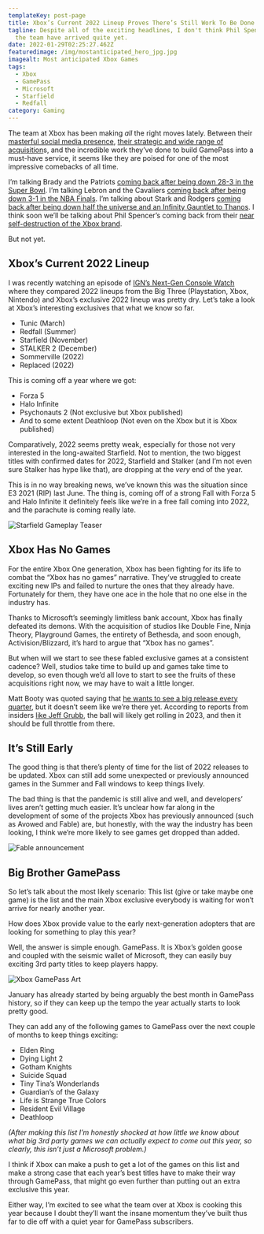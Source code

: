 ```yaml
---
templateKey: post-page
title: Xbox’s Current 2022 Lineup Proves There’s Still Work To Be Done
tagline: Despite all of the exciting headlines, I don't think Phil Spencer and
  the team have arrived quite yet.
date: 2022-01-29T02:25:27.462Z
featuredimage: /img/mostanticipated_hero_jpg.jpg
imagealt: Most anticipated Xbox Games
tags:
  - Xbox
  - GamePass
  - Microsoft
  - Starfield
  - Redfall
category: Gaming
---
```

The team at Xbox has been making *all* the right moves lately. Between their [masterful social media presence](https://gamerant.com/xbox-series-s-leak-meme/), [their strategic and wide range of acquisition](https://news.xbox.com/en-us/2022/01/18/welcoming-activision-blizzard-to-microsoft-gaming/)s, and the incredible work they’ve done to build GamePass into a must-have service, it seems like they are poised for one of the most impressive comebacks of all time. 

I’m talking Brady and the Patriots [coming back after being down 28-3 in the Super Bowl](https://www.youtube.com/watch?v=gY8exXZgyqc). I’m talking Lebron and the Cavaliers [coming back after being down 3-1 in the NBA Finals](https://www.youtube.com/watch?v=fSl0vnLIqak). I’m talking about Stark and Rodgers [coming back after being down half the universe and an Infinity Gauntlet to Thanos](https://www.youtube.com/watch?v=dE1P4zDhhqw). I think soon we’ll be talking about Phil Spencer’s coming back from their [near self-destruction of the Xbox brand](https://arstechnica.com/gaming/2020/11/spencer-microsoft-almost-abandoned-xbox-brand-after-the-xbox-one-launch/). 

But not yet.

## Xbox’s Current 2022 Lineup

I was recently watching an episode of [IGN’s Next-Gen Console Watch](https://www.youtube.com/watch?v=Ywlt4W6oCos) where they compared 2022 lineups from the Big Three (Playstation, Xbox, Nintendo) and Xbox’s exclusive 2022 lineup was pretty dry. Let’s take a look at Xbox’s interesting exclusives that what we know so far.

* Tunic (March)
* Redfall (Summer)
* Starfield (November)
* STALKER 2 (December)
* Sommerville (2022)
* Replaced (2022)

This is coming off a year where we got:

* Forza 5
* Halo Infinite
* Psychonauts 2 (Not exclusive but Xbox published)
* And to some extent Deathloop (Not even on the Xbox but it is Xbox published)

Comparatively, 2022 seems pretty weak, especially for those not very interested in the long-awaited Starfield. Not to mention, the two biggest titles with confirmed dates for 2022, Starfield and Stalker (and I’m not even sure Stalker has hype like that), are dropping at the *very* end of the year.

This is in no way breaking news, we’ve known this was the situation since E3 2021 (RIP) last June. The thing is, coming off of a strong Fall with Forza 5 and Halo Infinite it definitely feels like we’re in a free fall coming into 2022, and the parachute is coming really late.

![Starfield Gameplay Teaser](/img/ktytbeesjzlb3gggfuq33e.jpg "Starfield Gameplay Teaser")

## Xbox Has No Games

For the entire Xbox One generation, Xbox has been fighting for its life to combat the “Xbox has no games” narrative. They’ve struggled to create exciting new IPs and failed to nurture the ones that they already have. Fortunately for them, they have one ace in the hole that no one else in the industry has. 

Thanks to Microsoft’s seemingly limitless bank account, Xbox has finally defeated its demons. With the acquisition of studios like Double Fine, Ninja Theory, Playground Games, the entirety of Bethesda, and soon enough, Activision/Blizzard, it’s hard to argue that “Xbox has no games”. 

But when will we start to see these fabled exclusive games at a consistent cadence? Well, studios take time to build up and games take time to develop, so even though we’d all love to start to see the fruits of these acquisitions right now, we may have to wait a little longer. 

Matt Booty was quoted saying that [he wants to see a big release every quarter](https://www.videogameschronicle.com/news/xbox-says-it-will-continue-to-buy-studios-and-wants-to-release-games-every-quarter/), but it doesn’t seem like we’re there yet. According to reports from insiders [like Jeff Grubb](https://twitter.com/jeffgrubb/status/1404143222264193025?lang=en), the ball will likely get rolling in 2023, and then it should be full throttle from there.

## It’s Still Early

The good thing is that there’s plenty of time for the list of 2022 releases to be updated. Xbox can still add some unexpected or previously announced games in the Summer and Fall windows to keep things lively. 

The bad thing is that the pandemic is still alive and well, and developers’ lives aren’t getting much easier. It’s unclear how far along in the development of some of the projects Xbox has previously announced (such as Avowed and Fable) are, but honestly, with the way the industry has been looking, I think we’re more likely to see games get dropped than added. 

![Fable announcement](/img/ealdjxcz9b46rz9gk9recl.png "Fable announcement")

## **Big Brother GamePass**

So let’s talk about the most likely scenario: This list (give or take maybe one game) is the list and the main Xbox exclusive everybody is waiting for won’t arrive for nearly another year. 

How does Xbox provide value to the early next-generation adopters that are looking for something to play this year? 

Well, the answer is simple enough. GamePass. It is Xbox’s golden goose and coupled with the seismic wallet of Microsoft, they can easily buy exciting 3rd party titles to keep players happy.

![Xbox GamePass Art](/img/xbox-game-pass-pc-family_key-art.jpg "Xbox GamePass Art")

January has already started by being arguably the best month in GamePass history, so if they can keep up the tempo the year actually starts to look pretty good.

They can add any of the following games to GamePass over the next couple of months to keep things exciting:

* Elden Ring
* Dying Light 2
* Gotham Knights
* Suicide Squad
* Tiny Tina’s Wonderlands
* Guardian’s of the Galaxy
* Life is Strange True Colors
* Resident Evil Village
* Deathloop

*(After making this list I’m honestly shocked at how little we know about what big 3rd party games we can actually expect to come out this year, so clearly, this isn’t just a Microsoft problem.)*

I think if Xbox can make a push to get a lot of the games on this list and make a strong case that each year’s best titles have to make their way through GamePass, that might go even further than putting out an extra exclusive this year.

Either way, I’m excited to see what the team over at Xbox is cooking this year because I doubt they’ll want the insane momentum they’ve built thus far to die off with a quiet year for GamePass subscribers.